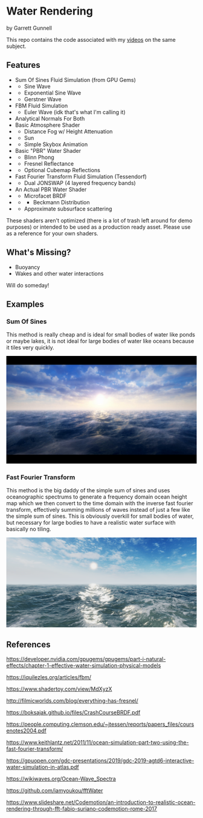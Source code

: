 # Water Rendering

by Garrett Gunnell

This repo contains the code associated with my [videos](https://www.youtube.com/playlist?list=PLUKV95Q13e_XT0hJCbvLdJxTRLjCIR_WR) on the same subject.

## Features

* Sum Of Sines Fluid Simulation (from GPU Gems)
* * Sine Wave
* * Exponential Sine Wave
* * Gerstner Wave
* FBM Fluid Simulation
* * Euler Wave (idk that's what I'm calling it)
* Analytical Normals For Both
* Basic Atmosphere Shader
* * Distance Fog w/ Height Attenuation
* * Sun
* * Simple Skybox Animation
* Basic "PBR" Water Shader
* * Blinn Phong
* * Fresnel Reflectance
* * Optional Cubemap Reflections
* Fast Fourier Transform Fluid Simulation (Tessendorf)
* * Dual JONSWAP (4 layered frequency bands)
* An Actual PBR Water Shader
* * Microfacet BRDF
* * * Beckmann Distribution
* * Approximate subsurface scattering

These shaders aren't optimized (there is a lot of trash left around for demo purposes) or intended to be used as a production ready asset. Please use as a reference for your own shaders.

## What's Missing?

* Buoyancy
* Wakes and other water interactions

Will do someday!

## Examples

### Sum Of Sines

This method is really cheap and is ideal for small bodies of water like ponds or maybe lakes, it is not ideal for large bodies of water like oceans because it tiles very quickly.

![example1](./Examples/example.png)

### Fast Fourier Transform

This method is the big daddy of the simple sum of sines and uses oceanographic spectrums to generate a frequency domain ocean height map which we then convert to the time domain with the inverse fast fourier transform, effectively summing millions of waves instead of just a few like the simple sum of sines. This is obviously overkill for small bodies of water, but necessary for large bodies to have a realistic water surface with basically no tiling.

![example2](./Examples/example2.png)

## References

https://developer.nvidia.com/gpugems/gpugems/part-i-natural-effects/chapter-1-effective-water-simulation-physical-models

https://iquilezles.org/articles/fbm/

https://www.shadertoy.com/view/MdXyzX

http://filmicworlds.com/blog/everything-has-fresnel/

https://boksajak.github.io/files/CrashCourseBRDF.pdf

https://people.computing.clemson.edu/~jtessen/reports/papers_files/coursenotes2004.pdf

https://www.keithlantz.net/2011/11/ocean-simulation-part-two-using-the-fast-fourier-transform/

https://gpuopen.com/gdc-presentations/2019/gdc-2019-agtd6-interactive-water-simulation-in-atlas.pdf

https://wikiwaves.org/Ocean-Wave_Spectra

https://github.com/iamyoukou/fftWater

https://www.slideshare.net/Codemotion/an-introduction-to-realistic-ocean-rendering-through-fft-fabio-suriano-codemotion-rome-2017
